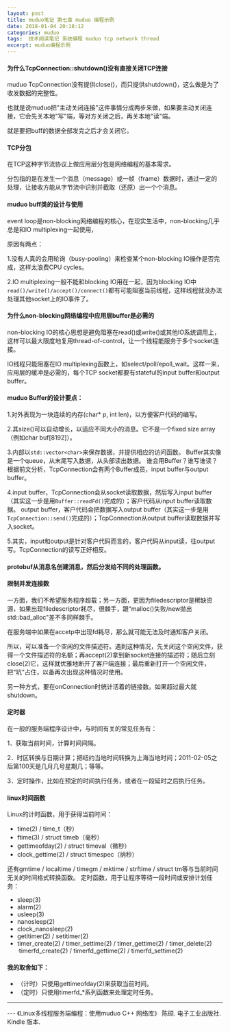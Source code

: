 ```yaml
---
layout: post
title: muduo笔记 第七章 muduo 编程示例
date: 2018-01-04 20:18:12
categories: muduo
tags:  技术阅读笔记 系统编程 muduo tcp network thread
excerpt: muduo编程示例
---
```



#### 为什么TcpConnection::shutdown()没有直接关闭TCP连接

muduo TcpConnection没有提供close()，而只提供shutdown()，这么做是为了收发数据的完整性。

也就是说muduo把"主动关闭连接"这件事情分成两步来做，如果要主动关闭连接，它会先关本地"写"端，等对方关闭之后，再关本地"读"端。

就是要把buff的数据全部发完之后才会关闭它。

#### TCP分包
在TCP这种字节流协议上做应用层分包是网络编程的基本需求。

分包指的是在发生一个消息（message）或一帧（frame）数据时，通过一定的处理，让接收方能从字节流中识别并截取（还原）出一个个消息。


#### muduo buff类的设计与使用

event loop是non-blocking网络编程的核心，在现实生活中，non-blocking几乎总是和IO multiplexing一起使用，

原因有两点： 

1.没有人真的会用轮询（busy-pooling）来检查某个non-blocking IO操作是否完成，这样太浪费CPU cycles。 


2.IO multiplexing一般不能和blocking IO用在一起，因为blocking IO中`read()/write()/accept()/connect()`都有可能阻塞当前线程，这样线程就没办法处理其他socket上的IO事件了。

#### 为什么non-blocking网络编程中应用层buffer是必需的

non-blocking IO的核心思想是避免阻塞在read()或write()或其他IO系统调用上，这样可以最大限度地复用thread-of-control，让一个线程能服务于多个socket连接。

IO线程只能阻塞在IO multiplexing函数上，如select/poll/epoll_wait。这样一来，应用层的缓冲是必需的，每个TCP socket都要有stateful的input buffer和output buffer。

#### muduo Buffer的设计要点： 

1.对外表现为一块连续的内存(char* p, int len)，以方便客户代码的编写。 

2.其size()可以自动增长，以适应不同大小的消息。它不是一个fixed size array（例如char buf[8192]）。 

3.内部以`std::vector<char>`来保存数据，并提供相应的访问函数。 Buffer其实像是一个queue，从末尾写入数据，从头部读出数据。 谁会用Buffer？谁写谁读？根据前文分析，TcpConnection会有两个Buffer成员，input buffer与output buffer。 

4.input buffer，TcpConnection会从socket读取数据，然后写入input buffer（其实这一步是用`Buffer::readFd()`完成的）；客户代码从input buffer读取数据。 output buffer，客户代码会把数据写入output buffer（其实这一步是用`TcpConnection::send()`完成的）；TcpConnection从output buffer读取数据并写入socket。

5.其实，input和output是针对客户代码而言的，客户代码从input读，往output写。TcpConnection的读写正好相反。

#### protobuf从消息名创建消息，然后分发给不同的处理函数。

#### 限制并发连接数

一方面，我们不希望服务程序超载；另一方面，更因为filedescriptor是稀缺资源，如果出现filedescriptor耗尽，很棘手，跟“malloc()失败/new抛出std::bad_alloc"差不多同样棘手。
    
在服务端中如果在accetp中出现fd耗尽，那么就可能无法及时通知客户关闭。

所以，可以准备一个空闲的文件描述符。遇到这种情况，先关闭这个空闲文件，获得一个文件描述符的名额；再accept(2)拿到新socket连接的描述符；随后立刻close(2)它，这样就优雅地断开了客户端连接；最后重新打开一个空闲文件，把“坑"占住，以备再次出现这种情况时使用。

另一种方式，要在onConnection时统计活着的链接数。如果超过最大就shutdown。

#### 定时器

在一般的服务端程序设计中，与时间有关的常见任务有： 

1．获取当前时间，计算时间间隔。

2．时区转换与日期计算；把纽约当地时间转换为上海当地时间；2011-02-05之后第100天是几月几号星期几；等等。 

3．定时操作，比如在预定的时间执行任务，或者在一段延时之后执行任务。

#### linux时间函数

Linux的计时函数，用于获得当前时间： 

- time(2) / time_t（秒） 
- ftime(3) / struct timeb（毫秒） 
- gettimeofday(2) / struct timeval（微秒）
- clock_gettime(2) / struct timespec（纳秒） 

还有gmtime / localtime / timegm / mktime / strftime / struct tm等与当前时间无关的时间格式转换函数。 
定时函数，用于让程序等待一段时间或安排计划任务： 

- sleep(3) 
- alarm(2) 
- usleep(3) 
- nanosleep(2) 
- clock_nanosleep(2) 
- getitimer(2) / setitimer(2) 
- timer_create(2) / timer_settime(2) / timer_gettime(2) / timer_delete(2) ·timerfd_create(2) / timerfd_gettime(2) / timerfd_settime(2) 

#### 我的取舍如下：
 - （计时）只使用gettimeofday(2)来获取当前时间。 
 - （定时）只使用timerfd_*系列函数来处理定时任务。


---
 \--- 《Linux多线程服务端编程：使用muduo C++ 网络库》 陈硕. 电子工业出版社. Kindle 版本.


